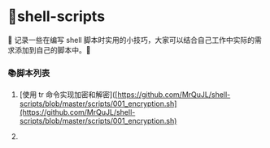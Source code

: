 # :snail:shell-scripts



:fist_oncoming: 记录一些在编写 shell 脚本时实用的小技巧，大家可以结合自己工作中实际的需求添加到自己的脚本中。:sparkler:



### :books:脚本列表

1. [使用 tr 命令实现加密和解密]([https://github.com/MrQuJL/shell-scripts/blob/master/scripts/001_encryption.sh](https://github.com/MrQuJL/shell-scripts/blob/master/scripts/001_encryption.sh)

2. 






































